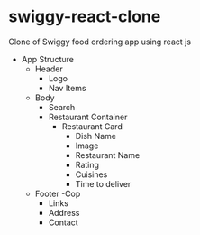 # swiggy-react-clone
Clone of Swiggy food ordering app using react js
- App Structure
    - Header
        - Logo
        - Nav Items
    - Body
        - Search
        - Restaurant Container
            - Restaurant Card
                - Dish Name
                - Image 
                - Restaurant Name
                - Rating
                - Cuisines
                - Time to deliver
    - Footer
        -Cop
        - Links
        - Address
        - Contact